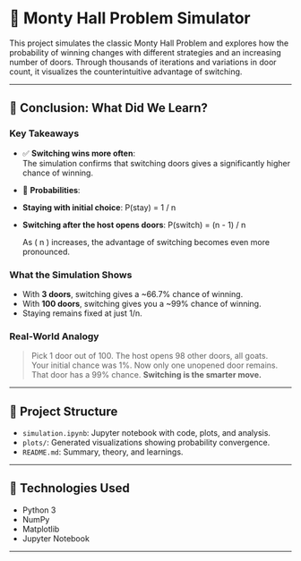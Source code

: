 # 🎯 Monty Hall Problem Simulator

This project simulates the classic Monty Hall Problem and explores how the probability of winning changes with different strategies and an increasing number of doors. Through thousands of iterations and variations in door count, it visualizes the counterintuitive advantage of switching.

---

## 🧠 Conclusion: What Did We Learn?

### Key Takeaways

- ✅ **Switching wins more often**:  
  The simulation confirms that switching doors gives a significantly higher chance of winning.

- 🎲 **Probabilities**:  
- **Staying with initial choice**: P(stay) = 1 / n  
- **Switching after the host opens doors**: P(switch) = (n - 1) / n

  As \( n \) increases, the advantage of switching becomes even more pronounced.

### What the Simulation Shows

- With **3 doors**, switching gives a ~66.7% chance of winning.
- With **100 doors**, switching gives you a ~99% chance of winning.
- Staying remains fixed at just 1/n.

### Real-World Analogy

> Pick 1 door out of 100. The host opens 98 other doors, all goats.  
> Your initial chance was 1%. Now only one unopened door remains.  
> That door has a 99% chance. **Switching is the smarter move.**

---

## 📁 Project Structure

- `simulation.ipynb`: Jupyter notebook with code, plots, and analysis.
- `plots/`: Generated visualizations showing probability convergence.
- `README.md`: Summary, theory, and learnings.

---

## 🧰 Technologies Used

- Python 3
- NumPy
- Matplotlib
- Jupyter Notebook

---


